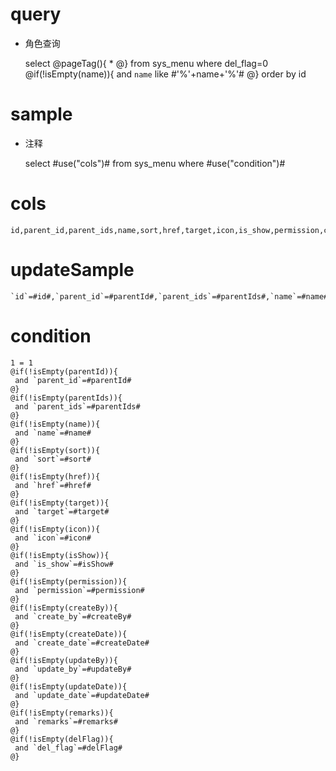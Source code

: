 query
===
* 角色查询
	
	select
 	@pageTag(){
 	* 
 	@}
 	from sys_menu 
 	where del_flag=0 
 	@if(!isEmpty(name)){
	 and `name` like #'%'+name+'%'#
	@}
 	order by id 

sample
===
* 注释

	select #use("cols")# from sys_menu where #use("condition")#

cols
===

	id,parent_id,parent_ids,name,sort,href,target,icon,is_show,permission,create_by,create_date,update_by,update_date,remarks,del_flag

updateSample
===

	`id`=#id#,`parent_id`=#parentId#,`parent_ids`=#parentIds#,`name`=#name#,`sort`=#sort#,`href`=#href#,`target`=#target#,`icon`=#icon#,`is_show`=#isShow#,`permission`=#permission#,`create_by`=#createBy#,`create_date`=#createDate#,`update_by`=#updateBy#,`update_date`=#updateDate#,`remarks`=#remarks#,`del_flag`=#delFlag#

condition
===

	1 = 1  
	@if(!isEmpty(parentId)){
	 and `parent_id`=#parentId#
	@}
	@if(!isEmpty(parentIds)){
	 and `parent_ids`=#parentIds#
	@}
	@if(!isEmpty(name)){
	 and `name`=#name#
	@}
	@if(!isEmpty(sort)){
	 and `sort`=#sort#
	@}
	@if(!isEmpty(href)){
	 and `href`=#href#
	@}
	@if(!isEmpty(target)){
	 and `target`=#target#
	@}
	@if(!isEmpty(icon)){
	 and `icon`=#icon#
	@}
	@if(!isEmpty(isShow)){
	 and `is_show`=#isShow#
	@}
	@if(!isEmpty(permission)){
	 and `permission`=#permission#
	@}
	@if(!isEmpty(createBy)){
	 and `create_by`=#createBy#
	@}
	@if(!isEmpty(createDate)){
	 and `create_date`=#createDate#
	@}
	@if(!isEmpty(updateBy)){
	 and `update_by`=#updateBy#
	@}
	@if(!isEmpty(updateDate)){
	 and `update_date`=#updateDate#
	@}
	@if(!isEmpty(remarks)){
	 and `remarks`=#remarks#
	@}
	@if(!isEmpty(delFlag)){
	 and `del_flag`=#delFlag#
	@}
	
